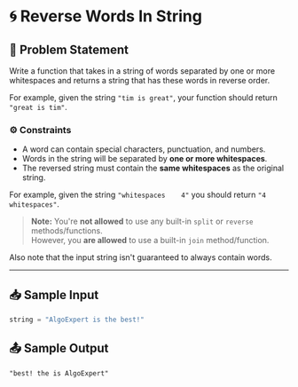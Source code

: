 # 🌀 Reverse Words In String

## 📝 Problem Statement

Write a function that takes in a string of words separated by one or more whitespaces and returns a string that has these words in reverse order. 

For example, given the string `"tim is great"`, your function should return `"great is tim"`.

### ⚙️ Constraints

- A word can contain special characters, punctuation, and numbers.
- Words in the string will be separated by **one or more whitespaces**.
- The reversed string must contain the **same whitespaces** as the original string.

For example, given the string `"whitespaces    4"` you should return `"4    whitespaces"`.

> **Note:** You're **not allowed** to use any built-in `split` or `reverse` methods/functions.  
> However, you **are allowed** to use a built-in `join` method/function.

Also note that the input string isn't guaranteed to always contain words.

---

## 📥 Sample Input

```python
string = "AlgoExpert is the best!"
```

## 📤 Sample Output
```
"best! the is AlgoExpert"


